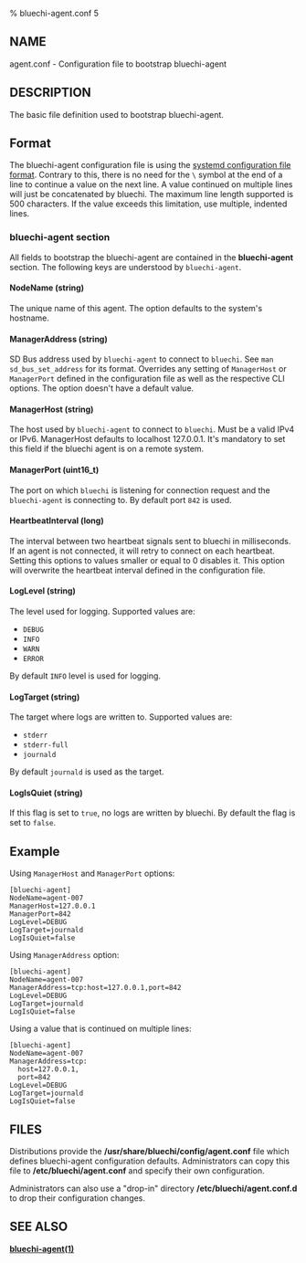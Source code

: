 % bluechi-agent.conf 5

## NAME

agent.conf - Configuration file to bootstrap bluechi-agent

## DESCRIPTION

The basic file definition used to bootstrap bluechi-agent.

## Format

The bluechi-agent configuration file is using the
[systemd configuration file format](https://www.freedesktop.org/software/systemd/man/systemd.syntax.html). Contrary to this, there is no need for the `\` symbol at the end of a line to continue a value on the next line. A value continued on multiple lines will just be concatenated by bluechi. The maximum line length supported is 500 characters. If the value exceeds this limitation, use multiple, indented lines.

### **bluechi-agent** section

All fields to bootstrap the bluechi-agent are contained in the **bluechi-agent** section. The following keys are understood
by `bluechi-agent`.

#### **NodeName** (string)

The unique name of this agent. The option defaults to the system's hostname.

#### **ManagerAddress** (string)

SD Bus address used by `bluechi-agent` to connect to `bluechi`. See `man sd_bus_set_address` for its format.
Overrides any setting of `ManagerHost` or `ManagerPort` defined in the configuration file as well as the respective CLI
options. The option doesn't have a default value.

#### **ManagerHost** (string)

The host used by `bluechi-agent` to connect to `bluechi`. Must be a valid IPv4 or IPv6. ManagerHost defaults to localhost 127.0.0.1. It's mandatory to set this field if the bluechi agent is on a remote system.

#### **ManagerPort** (uint16_t)

The port on which `bluechi` is listening for connection request and the `bluechi-agent` is connecting to. By default port
`842` is used.

#### **HeartbeatInterval** (long)

The interval between two heartbeat signals sent to bluechi in milliseconds. If an agent is not connected, it will retry to connect on each heartbeat. Setting this options to values smaller or equal to 0 disables it. This option will overwrite the heartbeat interval defined in the configuration file. 

#### **LogLevel** (string)

The level used for logging. Supported values are:

- `DEBUG`
- `INFO`
- `WARN`
- `ERROR`

By default `INFO` level is used for logging.

#### **LogTarget** (string)

The target where logs are written to. Supported values are:

- `stderr`
- `stderr-full`
- `journald`

By default `journald` is used as the target.

#### **LogIsQuiet** (string)

If this flag is set to `true`, no logs are written by bluechi. By default the flag is set to `false`.

## Example

Using `ManagerHost` and `ManagerPort` options:

```
[bluechi-agent]
NodeName=agent-007
ManagerHost=127.0.0.1
ManagerPort=842
LogLevel=DEBUG
LogTarget=journald
LogIsQuiet=false
```

Using `ManagerAddress` option:

```
[bluechi-agent]
NodeName=agent-007
ManagerAddress=tcp:host=127.0.0.1,port=842
LogLevel=DEBUG
LogTarget=journald
LogIsQuiet=false
```

Using a value that is continued on multiple lines:

```
[bluechi-agent]
NodeName=agent-007
ManagerAddress=tcp:
  host=127.0.0.1,
  port=842
LogLevel=DEBUG
LogTarget=journald
LogIsQuiet=false
```

## FILES

Distributions provide the __/usr/share/bluechi/config/agent.conf__ file which defines bluechi-agent configuration defaults. Administrators can copy this file to __/etc/bluechi/agent.conf__ and specify their own configuration.

Administrators can also use a "drop-in" directory __/etc/bluechi/agent.conf.d__ to drop their configuration changes.

## SEE ALSO

**[bluechi-agent(1)](https://github.com/containers/bluechi/blob/main/doc/man/bluechi-agent.1.md)**
